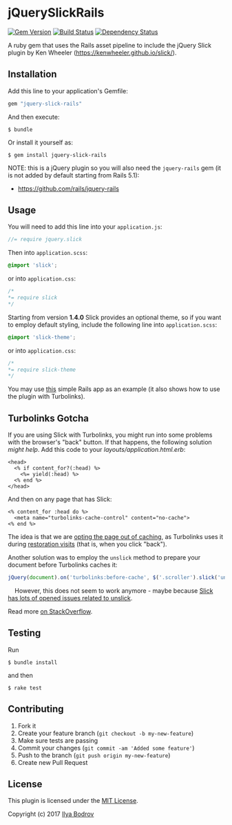 # jQuerySlickRails

[![Gem Version](https://badge.fury.io/rb/jquery-slick-rails.svg)](http://badge.fury.io/rb/jquery-slick-rails)
[![Build Status](https://travis-ci.org/bodrovis/jquery-slick-rails.svg?branch=master)](https://travis-ci.org/bodrovis/jquery-slick-rails)
[![Dependency Status](https://gemnasium.com/badges/github.com/bodrovis/jquery-slick-rails.svg)](https://gemnasium.com/github.com/bodrovis/jquery-slick-rails)

A ruby gem that uses the Rails asset pipeline to include the jQuery Slick plugin by Ken Wheeler
(https://kenwheeler.github.io/slick/).

## Installation

Add this line to your application's Gemfile:

```ruby
gem "jquery-slick-rails"
```

And then execute:

```console
$ bundle
```

Or install it yourself as:

```console
$ gem install jquery-slick-rails
```

NOTE: this is a jQuery plugin so you will also need the `jquery-rails` gem (it is not added by default starting from Rails 5.1):

* https://github.com/rails/jquery-rails

## Usage

You will need to add this line into your `application.js`:

```javascript
//= require jquery.slick
```

Then into `application.scss`:

```scss
@import 'slick';
```

or into `application.css`:

```css
/*
*= require slick
*/
```

Starting from version **1.4.0** Slick provides an optional theme, so if you want to employ default styling, include
the following line into `application.scss`:


```scss
@import 'slick-theme';
```

or into `application.css`:

```css
/*
*= require slick-theme
*/
```

 
You may use [this](https://github.com/bodrovis/jquery-slick-rails-demo) simple Rails app as an example
(it also shows how to use the plugin with Turbolinks).

## Turbolinks Gotcha

If you are using Slick with Turbolinks, you might run into some problems with the browser's "back" button.
If that happens, the following solution *might help*. Add this code to your *layouts/application.html.erb*:


```erb
<head>
  <% if content_for?(:head) %>
    <%= yield(:head) %>
  <% end %>
</head>
```

And then on any page that has Slick:

```erb
<% content_for :head do %>
  <meta name="turbolinks-cache-control" content="no-cache">
<% end %>
```

The idea is that we are [opting the page out of caching](https://github.com/turbolinks/turbolinks#opting-out-of-caching), as Turbolinks uses it during [restoration visits](https://github.com/turbolinks/turbolinks#restoration-visits) (that is, when you click "back").

Another solution was to employ the `unslick` method to prepare your document before Turbolinks caches it:

```javascript
jQuery(document).on('turbolinks:before-cache', $('.scroller').slick('unslick'))
```
    
However, this does not seem to work anymore - maybe because [Slick has lots of opened issues related to unslick](https://github.com/kenwheeler/slick/search?q=unslick&type=Issues&utf8=%E2%9C%93).

Read more [on StackOverflow](http://stackoverflow.com/questions/39627881/jquery-plugin-initialization-on-browser-back-button-for-turbolinks-rails-5).

## Testing

Run

```console
$ bundle install
```

and then

```console
$ rake test
```

## Contributing

1. Fork it
2. Create your feature branch (`git checkout -b my-new-feature`)
3. Make sure tests are passing
4. Commit your changes (`git commit -am 'Added some feature'`)
5. Push to the branch (`git push origin my-new-feature`)
6. Create new Pull Request

## License

This plugin is licensed under the [MIT License](https://github.com/bodrovis/jquery-slick-rails/blob/master/LICENSE.txt).

Copyright (c) 2017 [Ilya Bodrov](http://bodrovis.tech)
